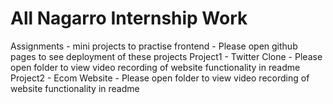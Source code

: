 # All Nagarro Internship Work

Assignments - mini projects to practise frontend - Please open github pages to see deployment of these projects
Project1 - Twitter Clone - Please open folder to view video recording of website functionality in readme
Project2 - Ecom Website - Please open folder to view video recording of website functionality in readme
